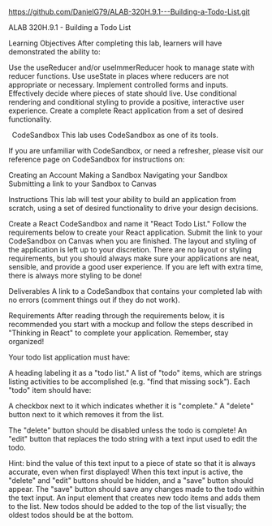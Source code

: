 https://github.com/DanielG79/ALAB-320H.9.1---Building-a-Todo-List.git

ALAB 320H.9.1 - Building a Todo List

Learning Objectives
After completing this lab, learners will have demonstrated the ability to:

Use the useReducer and/or useImmerReducer hook to manage state with reducer functions.
Use useState in places where reducers are not appropriate or necessary.
Implement controlled forms and inputs.
Effectively decide where pieces of state should live.
Use conditional rendering and conditional styling to provide a positive, interactive user experience.
Create a complete React application from a set of desired functionality.

 CodeSandbox
This lab uses CodeSandbox as one of its tools.

If you are unfamiliar with CodeSandbox, or need a refresher, please visit our reference page on CodeSandbox for instructions on:

Creating an Account
Making a Sandbox
Navigating your Sandbox
Submitting a link to your Sandbox to Canvas

Instructions
This lab will test your ability to build an application from scratch, using a set of desired functionality to drive your design decisions.

Create a React CodeSandbox and name it "React Todo List."
Follow the requirements below to create your React application.
Submit the link to your CodeSandbox on Canvas when you are finished.
The layout and styling of the application is left up to your discretion. There are no layout or styling requirements, but you should always make sure your applications are neat, sensible, and provide a good user experience. If you are left with extra time, there is always more styling to be done!


Deliverables
A link to a CodeSandbox that contains your completed lab with no errors (comment things out if they do not work).

Requirements
After reading through the requirements below, it is recommended you start with a mockup and follow the steps described in "Thinking in React" to complete your application. Remember, stay organized!

Your todo list application must have:

A heading labeling it as a "todo list."
A list of "todo" items, which are strings listing activities to be accomplished (e.g. "find that missing sock"). Each "todo" item should have:

A checkbox next to it which indicates whether it is "complete."
A "delete" button next to it which removes it from the list.

The "delete" button should be disabled unless the todo is complete!
An "edit" button that replaces the todo string with a text input used to edit the todo.

Hint: bind the value of this text input to a piece of state so that it is always accurate, even when first displayed!
When this text input is active, the "delete" and "edit" buttons should be hidden, and a "save" button should appear. The "save" button should save any changes made to the todo within the text input.
An input element that creates new todo items and adds them to the list.
New todos should be added to the top of the list visually; the oldest todos should be at the bottom.
